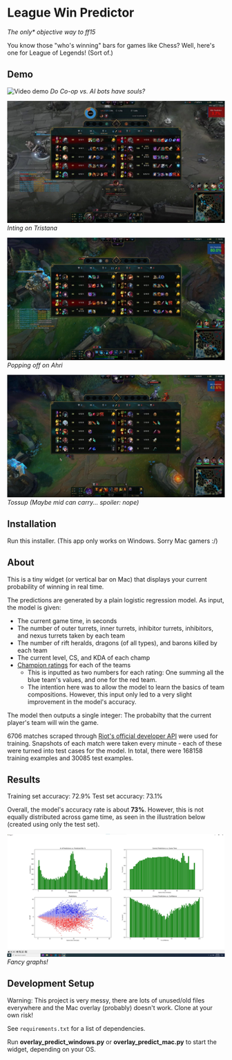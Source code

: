 # League Win Predictor

*The only\* objective way to ff15*

You know those "who's winning" bars for games like Chess? Well, here's one for League of Legends! (Sort of.)

## Demo

![Video demo](https://i.gyazo.com/dfe958290a0a78d46770ed55c15ae6eb.gif)
*Do Co-op vs. AI bots have souls?*

![Example Losing](results/examplelosing.jpg)
*Inting on Tristana*

![Example Winning](results/examplewinning.jpg)
*Popping off on Ahri*

![Example Tossup](results/exampletossup.jpg)
*Tossup (Maybe mid can carry... spoiler: nope)*

## Installation

Run this installer. (This app only works on Windows. Sorry Mac gamers :/)

## About

This is a tiny widget (or vertical bar on Mac) that displays your current probability of winning in real time. 

The predictions are generated by a plain logistic regression model. As input, the model is given:
- The current game time, in seconds
- The number of outer turrets, inner turrets, inhibitor turrets, inhibitors, and nexus turrets taken by each team
- The number of rift heralds, dragons (of all types), and barons killed by each team
- The current level, CS, and KDA of each champ
- [Champion ratings](https://leagueoflegends.fandom.com/wiki/List_of_champions/Ratings) for each of the teams
    - This is inputted as two numbers for each rating: One summing all the blue team's values, and one for the red team.
    - The intention here was to allow the model to learn the basics of team compositions. However, this input only led to a very slight improvement in the model's accuracy.

The model then outputs a single integer: The probabilty that the current player's team will win the game.

6706 matches scraped through [Riot's official developer API](https://developer.riotgames.com/) were used for training. Snapshots of each match were taken every minute - each of these were turned into test cases for the model. In total, there were 168158 training examples and 30085 test examples.

## Results

Training set accuracy: 72.9%
Test set accuracy: 73.1%

Overall, the model's accuracy rate is about **73%**. However, this is not equally distributed across game time, as seen in the illustration below (created using only the test set).

![Logictic Regression V4 Results](results/logisticregv4.jpg)
*Fancy graphs!*

## Development Setup

Warning: This project is very messy, there are lots of unused/old files everywhere and the Mac overlay (probably) doesn't work. Clone at your own risk!

See `requirements.txt` for a list of dependencies.

Run **overlay_predict_windows.py** or **overlay_predict_mac.py** to start the widget, depending on your OS.
